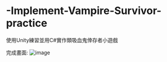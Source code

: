 # -Implement-Vampire-Survivor-practice
使用Unity練習並用C#實作類吸血鬼倖存者小遊戲

完成畫面:
![image]([https://github.com/coconpou/-Implement-Vampire-Survivor-practice/blob/main/example_image/vampireSurvivor1.png)
